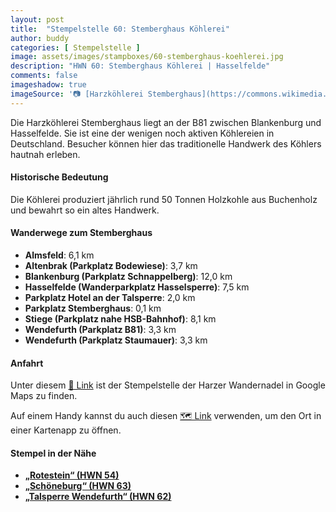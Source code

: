```yaml
---
layout: post
title:  "Stempelstelle 60: Stemberghaus Köhlerei"
author: buddy
categories: [ Stempelstelle ]
image: assets/images/stampboxes/60-stemberghaus-koehlerei.jpg
description: "HWN 60: Stemberghaus Köhlerei | Hasselfelde"
comments: false
imageshadow: true
imageSource: '📷 [Harzköhlerei Stemberghaus](https://commons.wikimedia.org/wiki/File:Hasselfelde_K%C3%B6hlerei.JPG) von <a href="//commons.wikimedia.org/wiki/User:Corradox" title="User:Corradox">Corradox</a> unter Lizenz [CC BY-SA 3.0](https://creativecommons.org/licenses/by-sa/3.0)'
---
```


Die Harzköhlerei Stemberghaus liegt an der B81 zwischen Blankenburg und Hasselfelde. Sie ist eine der wenigen noch aktiven Köhlereien in Deutschland. Besucher können hier das traditionelle Handwerk des Köhlers hautnah erleben.

#### Historische Bedeutung

Die Köhlerei produziert jährlich rund 50 Tonnen Holzkohle aus Buchenholz und bewahrt so ein altes Handwerk.

#### Wanderwege zum Stemberghaus

- **Almsfeld**: 6,1 km
- **Altenbrak (Parkplatz Bodewiese)**: 3,7 km
- **Blankenburg (Parkplatz Schnappelberg)**: 12,0 km
- **Hasselfelde (Wanderparkplatz Hasselsperre)**: 7,5 km
- **Parkplatz Hotel an der Talsperre**: 2,0 km
- **Parkplatz Stemberghaus**: 0,1 km
- **Stiege (Parkplatz nahe HSB-Bahnhof)**: 8,1 km
- **Wendefurth (Parkplatz B81)**: 3,3 km
- **Wendefurth (Parkplatz Staumauer)**: 3,3 km

#### Anfahrt

Unter diesem [📍 Link](https://www.google.com/maps/dir/?api=1&origin=&destination=51.72195%2C%2010.89618) ist der Stempelstelle der Harzer Wandernadel in Google Maps zu finden.

<div class="android-only">
  Auf einem Handy kannst du auch diesen 
  <a href="geo:51.72195,10.89618">🗺️ Link</a> 
  verwenden, um den Ort in einer Kartenapp zu öffnen.
  <p></p>
</div>

#### Stempel in der Nähe

- [**„Rotestein“ (HWN 54)**](/stempelstelle-54-rotestein)
- [**„Schöneburg“ (HWN 63)**](/stempelstelle-63-schoeneburg-aussichtspunkt)
- [**„Talsperre Wendefurth“ (HWN 62)**](/stempelstelle-62-talsperre-wendefurth-talsperrenblick)
